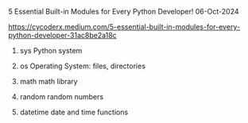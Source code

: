 5 Essential Built-in Modules for Every Python Developer!
06-Oct-2024

https://cycoderx.medium.com/5-essential-built-in-modules-for-every-python-developer-31ac8be2a18c


01. sys
Python system

02. os
Operating System: files, directories

03. math
math library

04. random
random numbers

05. datetime
date and time functions